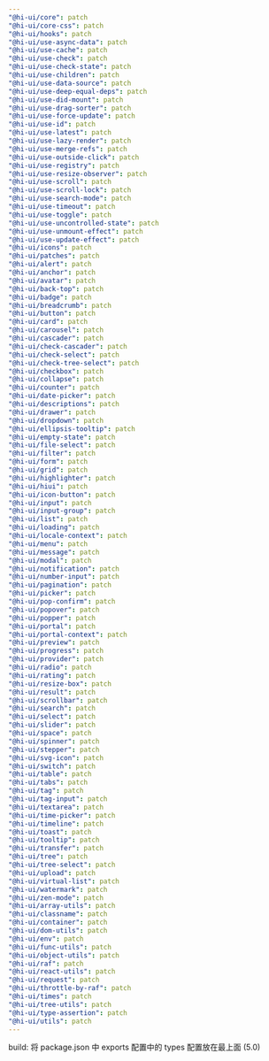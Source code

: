 ```yaml
---
"@hi-ui/core": patch
"@hi-ui/core-css": patch
"@hi-ui/hooks": patch
"@hi-ui/use-async-data": patch
"@hi-ui/use-cache": patch
"@hi-ui/use-check": patch
"@hi-ui/use-check-state": patch
"@hi-ui/use-children": patch
"@hi-ui/use-data-source": patch
"@hi-ui/use-deep-equal-deps": patch
"@hi-ui/use-did-mount": patch
"@hi-ui/use-drag-sorter": patch
"@hi-ui/use-force-update": patch
"@hi-ui/use-id": patch
"@hi-ui/use-latest": patch
"@hi-ui/use-lazy-render": patch
"@hi-ui/use-merge-refs": patch
"@hi-ui/use-outside-click": patch
"@hi-ui/use-registry": patch
"@hi-ui/use-resize-observer": patch
"@hi-ui/use-scroll": patch
"@hi-ui/use-scroll-lock": patch
"@hi-ui/use-search-mode": patch
"@hi-ui/use-timeout": patch
"@hi-ui/use-toggle": patch
"@hi-ui/use-uncontrolled-state": patch
"@hi-ui/use-unmount-effect": patch
"@hi-ui/use-update-effect": patch
"@hi-ui/icons": patch
"@hi-ui/patches": patch
"@hi-ui/alert": patch
"@hi-ui/anchor": patch
"@hi-ui/avatar": patch
"@hi-ui/back-top": patch
"@hi-ui/badge": patch
"@hi-ui/breadcrumb": patch
"@hi-ui/button": patch
"@hi-ui/card": patch
"@hi-ui/carousel": patch
"@hi-ui/cascader": patch
"@hi-ui/check-cascader": patch
"@hi-ui/check-select": patch
"@hi-ui/check-tree-select": patch
"@hi-ui/checkbox": patch
"@hi-ui/collapse": patch
"@hi-ui/counter": patch
"@hi-ui/date-picker": patch
"@hi-ui/descriptions": patch
"@hi-ui/drawer": patch
"@hi-ui/dropdown": patch
"@hi-ui/ellipsis-tooltip": patch
"@hi-ui/empty-state": patch
"@hi-ui/file-select": patch
"@hi-ui/filter": patch
"@hi-ui/form": patch
"@hi-ui/grid": patch
"@hi-ui/highlighter": patch
"@hi-ui/hiui": patch
"@hi-ui/icon-button": patch
"@hi-ui/input": patch
"@hi-ui/input-group": patch
"@hi-ui/list": patch
"@hi-ui/loading": patch
"@hi-ui/locale-context": patch
"@hi-ui/menu": patch
"@hi-ui/message": patch
"@hi-ui/modal": patch
"@hi-ui/notification": patch
"@hi-ui/number-input": patch
"@hi-ui/pagination": patch
"@hi-ui/picker": patch
"@hi-ui/pop-confirm": patch
"@hi-ui/popover": patch
"@hi-ui/popper": patch
"@hi-ui/portal": patch
"@hi-ui/portal-context": patch
"@hi-ui/preview": patch
"@hi-ui/progress": patch
"@hi-ui/provider": patch
"@hi-ui/radio": patch
"@hi-ui/rating": patch
"@hi-ui/resize-box": patch
"@hi-ui/result": patch
"@hi-ui/scrollbar": patch
"@hi-ui/search": patch
"@hi-ui/select": patch
"@hi-ui/slider": patch
"@hi-ui/space": patch
"@hi-ui/spinner": patch
"@hi-ui/stepper": patch
"@hi-ui/svg-icon": patch
"@hi-ui/switch": patch
"@hi-ui/table": patch
"@hi-ui/tabs": patch
"@hi-ui/tag": patch
"@hi-ui/tag-input": patch
"@hi-ui/textarea": patch
"@hi-ui/time-picker": patch
"@hi-ui/timeline": patch
"@hi-ui/toast": patch
"@hi-ui/tooltip": patch
"@hi-ui/transfer": patch
"@hi-ui/tree": patch
"@hi-ui/tree-select": patch
"@hi-ui/upload": patch
"@hi-ui/virtual-list": patch
"@hi-ui/watermark": patch
"@hi-ui/zen-mode": patch
"@hi-ui/array-utils": patch
"@hi-ui/classname": patch
"@hi-ui/container": patch
"@hi-ui/dom-utils": patch
"@hi-ui/env": patch
"@hi-ui/func-utils": patch
"@hi-ui/object-utils": patch
"@hi-ui/raf": patch
"@hi-ui/react-utils": patch
"@hi-ui/request": patch
"@hi-ui/throttle-by-raf": patch
"@hi-ui/times": patch
"@hi-ui/tree-utils": patch
"@hi-ui/type-assertion": patch
"@hi-ui/utils": patch
---
```


build: 将 package.json 中 exports 配置中的 types 配置放在最上面 (5.0)
